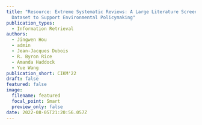 ```yaml
---
title: "Resource: Extreme Systematic Reviews: A Large Literature Screening
  Dataset to Support Environmental Policymaking"
publication_types:
  - Information Retrieval
authors:
  - Jingwen Hou
  - admin
  - Jean-Jacques Dubois
  - R. Byron Rice
  - Amanda Haddock
  - Yue Wang
publication_short: CIKM'22
draft: false
featured: false
image:
  filename: featured
  focal_point: Smart
  preview_only: false
date: 2022-08-05T21:20:56.057Z
---
```

